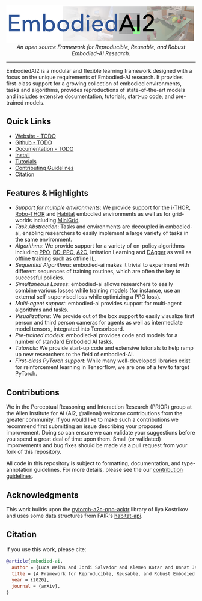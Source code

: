 
<div align="center">
    <br>
    <img src="img/placeholderLogo.png" />
    <br>
    <i>An open source Framework for Reproducible, Reusable, and Robust Embodied-AI Research.</i>
    </p>
    <hr/>
</div>

EmbodiedAI2 is a modular and flexible learning framework designed with a focus on the unique requirements of Embodied-AI research. It provides first-class support for a growing collection of embodied environments, tasks and algorithms, provides reproductions of state-of-the-art models and includes extensive documentation, tutorials, start-up code, and pre-trained models.

## Quick Links

- [Website - TODO](https://embodiedai.allenai.org/)
- [Github - TODO](https://github.com/allenai/embodied-rl)
- [Documentation - TODO](https://docs.embodiedai.allenai.org/)
- [Install](getting_started/installation.md)
- [Tutorials](tutorials/minigrid-tutorial.md)
- [Contributing Guidelines](CONTRIBUTING.md)
- [Citation](#citation)

## Features & Highlights

* _Support for multiple environments_: We provide support for the [i-THOR](https://ai2thor.allenai.org/ithor/), [Robo-THOR](https://ai2thor.allenai.org/robothor/) and [Habitat](https://aihabitat.org/) embodied environments as well as for grid-worlds including [MiniGrid](https://github.com/maximecb/gym-minigrid).
* _Task Abstraction_: Tasks and environments are decoupled in embodied-ai, enabling researchers to easily implement a large variety of tasks in the same environment.
* _Algorithms_: We provide support for a variety of on-policy algorithms including [PPO](https://arxiv.org/pdf/1707.06347.pdf), [DD-PPO](https://arxiv.org/pdf/1911.00357.pdf), [A2C](https://arxiv.org/pdf/1611.05763.pdf), Imitation Learning and [DAgger](https://www.ri.cmu.edu/pub_files/2011/4/Ross-AISTATS11-NoRegret.pdf) as well as offline training such as offline IL.
* _Sequential Algorithms_: embodied-ai makes it trivial to experiment with different sequences of training routines, which are often the key to successful policies.
* _Simultaneous Losses_: embodied-ai allows researchers to easily combine various losses while training models (for instance, use an external self-supervised loss while optimizing a PPO loss).
* _Multi-agent support_: embodied-ai provides support for multi-agent algorithms and tasks.
* _Visualizations_: We provide out of the box support to easily visualize first person and third person cameras for agents as well as intermediate model tensors, integrated into Tensorboard.
* _Pre-trained models_: embodied-ai provides code and models for a number of standard Embodied AI tasks.
* _Tutorials_: We provide start-up code and extensive tutorials to help ramp up new researchers to the field of embodied-AI.
* _First-class PyTorch support_: While many well-developed libraries exist for reinforcement learning in 
   Tensorflow, we are one of a few to target PyTorch.

## Contributions
We in the Perceptual Reasoning and Interaction Research (PRIOR) group at the Allen Institute for AI (AI2, @allenai) welcome contributions from the greater community. If you would like to make such a contributions we recommend first submitting an issue describing your proposed improvement. Doing so can ensure we can validate your suggestions before you spend a great deal of time upon them. Small (or validated) improvements and bug fixes should be made via a pull request from your fork of this repository.

All code in this repository is subject to formatting, documentation, and type-annotation guidelines. For more details, please see the our [contribution guidelines](CONTRIBUTING.md).

## Acknowledgments
This work builds upon the [pytorch-a2c-ppo-acktr](https://github.com/ikostrikov/pytorch-a2c-ppo-acktr-gail) library of Ilya Kostrikov and uses some data structures from FAIR's [habitat-api](https://github.com/facebookresearch/habitat-api).

## Citation
If you use this work, please cite:

```bibtex
@article{embodied-ai,
  author = {Luca Weihs and Jordi Salvador and Klemen Kotar and Unnat Jain and Kuo-Hao Zeng and Roozbeh Mottaghi and Aniruddha Kembhavi},
  title = {A Framework for Reproducible, Reusable, and Robust Embodied AI Research},
  year = {2020},
  journal = {arXiv},
}

```

